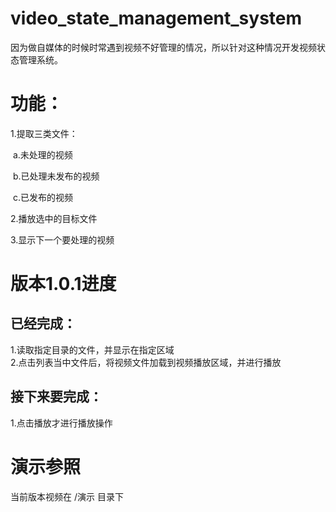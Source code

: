 # video_state_management_system
因为做自媒体的时候时常遇到视频不好管理的情况，所以针对这种情况开发视频状态管理系统。

# 功能：

1.提取三类文件：

​	a.未处理的视频

​	b.已处理未发布的视频

​	c.已发布的视频

2.播放选中的目标文件

3.显示下一个要处理的视频

# 版本1.0.1进度
## 已经完成：
1.读取指定目录的文件，并显示在指定区域  
2.点击列表当中文件后，将视频文件加载到视频播放区域，并进行播放
## 接下来要完成：
1.点击播放才进行播放操作

# 演示参照
当前版本视频在 /演示 目录下
